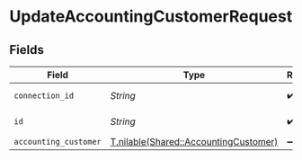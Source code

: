 # UpdateAccountingCustomerRequest


## Fields

| Field                                                                              | Type                                                                               | Required                                                                           | Description                                                                        |
| ---------------------------------------------------------------------------------- | ---------------------------------------------------------------------------------- | ---------------------------------------------------------------------------------- | ---------------------------------------------------------------------------------- |
| `connection_id`                                                                    | *String*                                                                           | :heavy_check_mark:                                                                 | ID of the connection                                                               |
| `id`                                                                               | *String*                                                                           | :heavy_check_mark:                                                                 | ID of the Customer                                                                 |
| `accounting_customer`                                                              | [T.nilable(Shared::AccountingCustomer)](../../models/shared/accountingcustomer.md) | :heavy_minus_sign:                                                                 | N/A                                                                                |